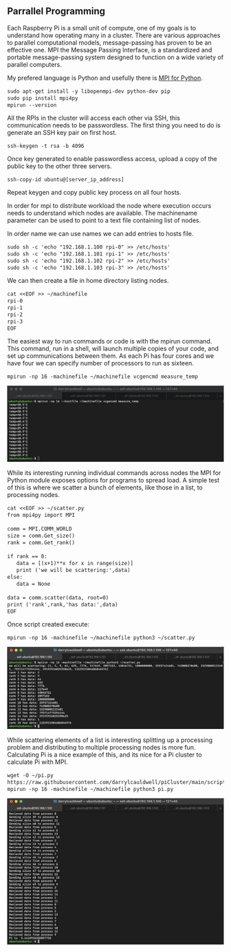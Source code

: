 ## Parrallel Programming
Each Raspberry Pi is a small unit of compute, one of my goals is to understand how operating many in a cluster. There are various approaches to parallel computational models, message-passing has proven to be an effective one. MPI the Message Passing Interface, is a standardized and portable message-passing system designed to function on a wide variety of parallel computers. 

My prefered language is Python and usefully there is [MPI for Python](https://mpi4py.readthedocs.io/en/stable/install.html).

```
sudo apt-get install -y libopenmpi-dev python-dev pip
sudo pip install mpi4py
mpirun --version
```

All the RPIs in the cluster will access each other via SSH, this communication needs to be passwordless. The first thing you need to do is generate an SSH key pair on first host. 

```
ssh-keygen -t rsa -b 4096
```

Once key generated to enable passwordless access, upload a copy of the public key to the other three servers.

```
ssh-copy-id ubuntu@[server_ip_address]
```

Repeat keygen and copy public key process on all four hosts.

In order for mpi to distribute workload the node where execution occurs needs to understand which nodes are available.  The machinename parameter can be used to point to a text file containing list of nodes.

In order name we can use names we can add entries to hosts file.

```
sudo sh -c 'echo "192.168.1.100 rpi-0" >> /etc/hosts'
sudo sh -c 'echo "192.168.1.101 rpi-1" >> /etc/hosts'
sudo sh -c 'echo "192.168.1.102 rpi-2" >> /etc/hosts'
sudo sh -c 'echo "192.168.1.103 rpi-3" >> /etc/hosts'
```

We can then create a file in home directory listing nodes.

```
cat <<EOF >> ~/machinefile
rpi-0
rpi-1
rpi-2
rpi-3
EOF
```

The easiest way to run commands or code is with the mpirun command. This command, run in a shell, will launch multiple copies of your code, and set up communications between them. As each Pi has four cores and we have four we can specify number of processors to run as sixteen.

```
mpirun -np 16 -machinefile ~/machinefile vcgencmd measure_temp
```

![MPIRUN Measure Temparature](https://raw.githubusercontent.com/darrylcauldwell/piCluster/main/_images/mpirun_temp.png)

While its interesting running individual commands across nodes the MPI for Python module exposes options for programs to spread load.  A simple test of this is where we scatter a bunch of elements, like those in a list, to processing nodes.

```
cat <<EOF >> ~/scatter.py
from mpi4py import MPI

comm = MPI.COMM_WORLD
size = comm.Get_size()
rank = comm.Get_rank()

if rank == 0:
   data = [(x+1)**x for x in range(size)]
   print ('we will be scattering:',data)
else:
   data = None
   
data = comm.scatter(data, root=0)
print ('rank',rank,'has data:',data)
EOF
```

Once script created execute:

```
mpirun -np 16 -machinefile ~/machinefile python3 ~/scatter.py
```

![MPIRUN Scatter](https://raw.githubusercontent.com/darrylcauldwell/piCluster/main/_images/mpirun_scatter.png)

While scattering elements of a list is interesting splitting up a processing problem and distributing to multiple processing nodes is more fun.  Calculating Pi is a nice example of this,  and its nice for a Pi cluster to calculate Pi with MPI.

```
wget -O ~/pi.py https://raw.githubusercontent.com/darrylcauldwell/piCluster/main/scripts/pi.py
mpirun -np 16 -machinefile ~/machinefile python3 pi.py
```

![Pi with MPI on Pi](https://raw.githubusercontent.com/darrylcauldwell/piCluster/main/_images/pi_with_mpi_on_pi.png)
